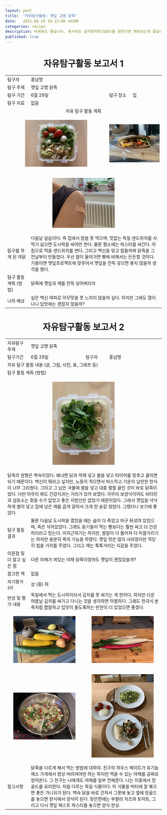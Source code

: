 ```yaml
---
layout: post
title:  "자유탐구활동: 깻잎 고명 닭죽"
date:   2021-06-29 10:12:00 +0200
categories: recipe
description: 비워둬도 좋습니다. 혹시라도 검색최적화(SEO)를 원한다면 채워넣는게 좋습니다.
published: true
---
```

 
<h1 style='text-align:center;font-weight:bold;'>자유탐구활동 보고서 1</h1>

<table>
  <tr>
    <td style="width: 15%;">탐구자</td>
    <td style="width: 85%;" colspan=3>홍남명</td>
  </tr>
  <tr>
    <td>탐구 주제</td>
    <td colspan=3>깻잎 고명 닭죽 </td>
  </tr>
  <tr>
    <td>탐구 기간</td>
    <td style="width: 50%;" >6월 29일</td>
    <td style="width: 15%;" >탐구 장소</td>
    <td style="width: 20%;" >집 </td>
  </tr>

  <tr>
    <td>탐구 자료</td>
    <td colspan=3>없음</td>
  </tr>
  <tr>
    <td colspan=4 style='text-align:center'>자유 탐구 활동 계획</td>
  </tr>
  <tr>
    <td colspan=2>
     <p align="center">
     <img src="/asset/images/perilla-dakjuk_1_normal-lunch.jpg" width="200px" />
     </p>
    </td>
    <td colspan=2> 
     <p align="center">
     <img src="/asset/images/perilla-dakjuk_2_BF.jpg" width="200px" />
     </p>
    </td>
   </tr>
   <tr>
    <td colspan=4> 
     <p align="center">
     <img src="/asset/images/perilla-dakjuk_3_Impfung.jpg" width="200px" />
     </p>
    </td>
  </tr>
  
  <tr>
    <td>탐구를 하게 된 까닭</td>
    <td colspan=3>다음날 실습이다. 즉 집에서 밥을 못 먹으며, 맛없는 독일 샌드위치를 사먹기 싫으면 도시락을 싸야만 한다. 물론 평소에는 파스타를 싸간다. 아침으로 먹을 샌드위치를 싼다. 그리고 백신을 맞고 힘들까봐 닭죽을 그 전날부터 만들었다. 우선 쌀이 들어가면 빵에 비해서는 든든할 것이다. 기왕이면 깻잎프로젝트에 맞추어서 깻잎을 잔뜩 넣으면 좋지 않을까 생각을 했다. </td>
  </tr>
  <tr>
    <td>탐구 활동 계획 (방법)</td>
    <td colspan=3>
    닭죽에 깻잎과 깨를 잔뜩 넣어버리자
</td>
  </tr>
  <tr>
    <td>나의 예상</td>
    <td colspan=3>실은 백신 여파로 아무맛을 못 느끼지 않을까 싶다. 하지만 그래도 열이 나니 입맛에는 괜찮지 않을까?
</td>
  </tr>
</table>
   
<h1 style='text-align:center;font-weight:bold;'>자유탐구활동 보고서 2</h1> 

<table>
  <tr>
    <td style="width: 15%;">자유탐구주제</td>
    <td style="width: 85%;" colspan=3>깻잎 고명 닭죽</td>
  </tr>
  <tr>
    <td style="width: 15%;">탐구기간</td>
    <td style="width: 35%;">6월 29일</td>
    <td style="width: 15%;">탐구자</td>
    <td style="width: 35%;">홍남명</td>
  </tr>
  <tr>
    <td colspan=4> 자유 탐구 활동 내용 (글, 그림, 사진, 표, 그래프 등)</td>
  </tr>
  <tr>
    <td colspan=4>탐구 활동 계획 (방법)</td>
  </tr>
  <tr>
     <td colspan=4>
       <p align="center">
     <img src="/asset/images/perilla-dakjuk_4_dakjuk-lunch.jpg" width="200px" />
     </p>
     </td>
  </tr>
  <tr>
  <td colspan=4>
     닭죽의 원형은 백숙이었다. 왜냐면 닭과 약재 넣고 물을 넣고 타이머를 맞추고 끓이면 되기 때문이다. 백신이 뭐라고 싶지만, 노동이 적으면서 따스하고 기운이 날만한 한식이 너무 그리웠다. 그리고 그 남은 국물에 쌀을 넣고 대충 펄펄 끓인 것이 바로 닭죽이었다. 다만 아무리 봐도 건강식과는 거리가 있어 보였다. 아무리 보양식이어도 비타민과 섬유소는 찾을 수가 없었고 좋은 지방산은 없었기 때문이었다. 그래서 깻잎을 넉넉하게 썰어 넣고 집에 남은 깨를 곱게 갈아서 크게 한 숟갈 얹었다. 그랬더니 보기에 좋았다. 
 </td>
  </tr>
  <tr>
    <td style="width: 15%;">탐구 활동 결과</td>
    <td style="width: 85%;" colspan=3> 
    물론 다음날 도시락을 열었을 때는 숨이 다 죽었고 마구 뒤섞여 있었으며, 죽은 삭아있었다. 그래도 동기들이 먹는 빵보다는 훨씬 싸고 더 건강하리라고 믿는다. 미지근하기는 하지만, 쌀알이 다 풀어져 더 미끌거리기는 하지만 충분히 죽의 기능을 하였다. 깻잎 맛은 많이 사라졌지만 적당히 씹을 거리를 주었다. 그리고 깨는 톡톡거리는 식감을 주었다. </td>
  <tr>
    <td style="width: 15%;">의문점 및 더 알고 싶은 점</td>
    <td style="width: 85%;" colspan=3> 다른 야채가 껴있는 야채 닭죽이었어도 깻잎이 괜찮았을까?</td>
  </tr>
  <tr>
    <td style="width: 15%;">참고한 책</td>
    <td style="width: 85%;" colspan=3> 없음 </td>
  </tr>
  <tr>
    <td style="width: 15%;">자기평가(o)</td>
    <td style="width: 85%;" colspan=3> 상 (중) 하 </td>
  </tr>
  <tr>
    <td style="width: 15%;">반성 및 평가 내용</td>
    <td style="width: 85%;" colspan=3> 독일에서 먹는 도시락이라서 김치를 못 싸가는 게 한이다. 하지만 더운 여름날 김치를 싸가고 다니는 것을 생각하면 아찔하다. 그래도 한국식 본죽처럼 짭잘하고 입맛이 돌도록하는 반찬이 더 있었으면 좋겠다. 
 </td>
  </tr>
  <tr>
    <td colspan=2>
     <p align="center">
     <img src="/asset/images/perilla-dakjuk_5_vegibox.jpg" width="200px" />
     </p>
    </td>
   <td colspan=2> 
     <p align="center">
     <img src="/asset/images/perilla-dakjuk_6_mangold.jpg" width="200px" />
     </p>
   </td>
  </tr>
  <tr>
    <td colspan=2>
     <p align="center">
     <img src="/asset/images/perilla-dakjuk_7_cooking.jpg" width="200px" />
     </p>
    </td>
   <td colspan=2> 
     <p align="center">
     <img src="/asset/images/perilla-dakjuk_8_var-finish.jpg" width="200px" />
     </p>
   </td>
  </tr>

  <tr>
    <td style="width: 15%;">참고사항</td>
    <td style="width: 85%;" colspan=3> 닭죽을 다르게 해서 먹는 방법에 대하여. 친구의 하우스 메이트가 유기농 채소 가게에서 항상 버려져야만 하는 하지만 먹을 수 있는 야채를 공짜로 얻어온다. 그 친구는 나에게도 야채를 일부 전해준다. 나는 이중에서 망골드를 요리한다. 처음 다루는 독일 식물이다. 이 식물을 버터에 잘 볶으면 좋은 가니쉬가 된다. 백숙 닭을 바로 건져서 그릇에 놓고 옆에 망골드를 놓으면 한식에서 양식이 된다. 맞은편에는 부팔라 치즈와 토마토, 그리고 다시 깻잎 페스토 파스타를 놓으면 양식 한상.   
 </td>
  </tr>
</table>
